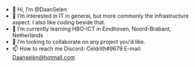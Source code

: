 - 👋 Hi, I’m @DaanSelen
- 👀 I’m interested in IT in general, but more commonly the infrastructure aspect. I also like coding beside that.
- 🌱 I’m currently learning HBO-ICT in Eindhoven, Noord-Brabant, Netherlands
- 💞️ I’m looking to collaborate on any project you'd like.
- 📫 How to reach me
Discord: Celdrith#9679
E-mail: Daanselen@hotmail.com
